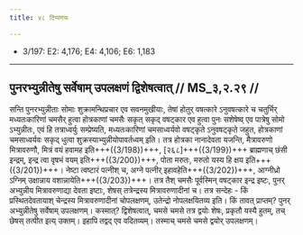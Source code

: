 ```yaml
---
title: ४८ टिप्पणयः

---
```

- 3/197: E2: 4,176; E4: 4,106; E6: 1,183

____________________________________________


## पुनरभ्युन्नीतेषु सर्वेषाम् उपलक्षणं द्विशेषत्वात् // MS_३,२.२९ //

सन्ति पुनरभ्युन्नीताः सोमाः शुक्रामन्थिप्रचार एव सवनमुखीयाः, तेषां होतुर् वषत्कारे ऽनुवषत्कारे च चतुर्भिर् मध्यतःकारिणां चमसैर् हुत्वा होत्रकाणां चमसैः सकृत् सकृद् वषट्कार एव हुत्वा पुनः सशेषेष्व् एव पात्रेषु सोमो ऽभ्युन्नीतः, एवं हि तत्राध्वर्युः सम्प्रेष्यति, मध्यतःकारिणां चमसाध्वर्यवो वषट्कृते ऽनुवषट्कृते जहुत, होत्रकाणां चमसाध्वर्यवः सकृद् धुत्वा शुक्रस्याभ्युन्नीयोपावर्तध्वम् इति। तत्र होत्रका नानादेवता यजन्ति, मैत्रावरुणो मित्रावरुणौ, मित्रं वयं हवामह इति+++({3/198})+++, [२६८]+++({3/199})+++ ब्राह्मणाच् छंसी इन्द्रम्, इन्द्र त्वा वृषभं वयम् इति+++({3/200})+++, पोता मरुतः, मरुतो यस्य हि क्षय इति+++({3/201})+++। नेष्टा त्वष्टारं पत्नीश् च, अग्ने पत्नीर् इहावहेति+++({3/202})+++, आग्नीध्रो ऽग्निम् उक्षान्नाय वशान्नायेति+++({3/203})+++। तत्र तैश् चमसैः पूर्वस्मिन् वषट्कार इन्द्र इष्टः, पुनर् अभ्युन्नीय मित्रावरुणाद्या देवता इष्टाः, शेषस् तत्रेन्द्रस्य मित्रावरुणादीनां च। तत्र सन्देहः - किं प्रस्थितदेवतायाश् चेन्द्रस्य मित्रावरुणादीनां चोपलक्षणम्, उतेन्द्रो नोपलक्षयितव्य इति।
किं तावत् प्राप्तम्? पुनर् अभ्युन्नीतेषु सर्वेषाम् उपलक्षणम्। कस्मात्? द्विशेषत्वात्, चमसे चमसे तत्र द्वयोः शेषः, प्रकृतौ यस्यै हुतम्, तच् छेषस् तत्पीत इत्य् उक्तम्। इहापि तद्वद् एव वदितव्यम्। तस्माच् चमसे चमसे द्वयोर् उपलक्षणम्।
